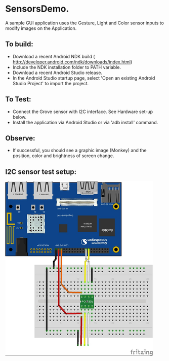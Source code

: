 SensorsDemo.
=======================

 A sample GUI application uses the Gesture, Light and Color sensor inputs to modify images on the Application.

## To build: 
 - Download a recent Android NDK build ( http://developer.android.com/ndk/downloads/index.html) 
 - Include the NDK installation folder to PATH variable.
 - Download a recent Android Studio release.
 - In the Android Studio startup page, select 'Open an existing Android Studio Project' to import the project.
 
 
## To Test:
 - Connect the Grove sensor with I2C interface. See Hardware set-up below.
 - Install the application via Android Studio or via 'adb install' command. 
 
## Observe: 
 - If successful, you should see a graphic image (Monkey) and the position, color and brightness of screen change.
 
## I2C sensor test setup:

 ![](./../images/410c_I2C_interface.png)
